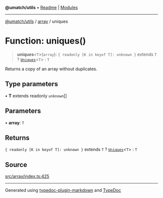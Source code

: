 **@umatch/utils** • [Readme](../../index.md) \| [Modules](../../modules.md)

***

[@umatch/utils](../../modules.md) / [array](../index.md) / uniques

# Function: uniques()

> **uniques**\<`T`\>(`array`): `{ readonly [K in keyof T]: unknown }` extends `T` ? [`Uniques`](../type-aliases/Uniques.md)\<`T`\> : `T`

Returns a copy of an array without duplicates.

## Type parameters

• **T** extends readonly `unknown`[]

## Parameters

• **array**: `T`

## Returns

`{ readonly [K in keyof T]: unknown }` extends `T` ? [`Uniques`](../type-aliases/Uniques.md)\<`T`\> : `T`

## Source

[src/array/index.ts:425](https://github.com/umatch-oficial/utils/blob/ed8915b/src/array/index.ts#L425)

***

Generated using [typedoc-plugin-markdown](https://www.npmjs.com/package/typedoc-plugin-markdown) and [TypeDoc](https://typedoc.org/)
